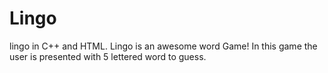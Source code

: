 # Lingo
lingo in C++ and HTML.
Lingo is an awesome word Game!
In this game the user is presented with 5 lettered word to guess.

